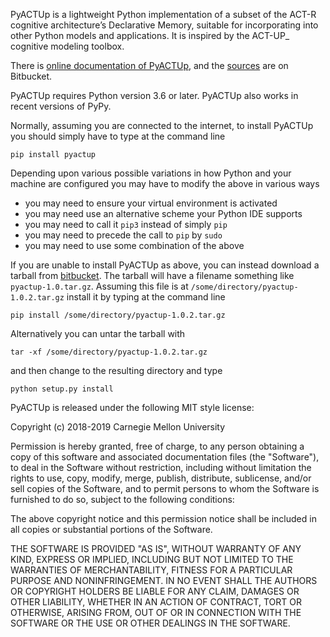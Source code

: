 PyACTUp is a lightweight Python implementation of a subset of the
ACT-R cognitive architecture’s Declarative Memory, suitable for
incorporating into other Python models and applications. It is
inspired by the ACT-UP_ cognitive modeling toolbox.

There is [online documentation of PyACTUp](http://halle.psy.cmu.edu/pyactup/),
and the [sources](https://bitbucket.org/dfmorrison/pyactup/) are on Bitbucket.

PyACTUp requires Python version 3.6 or later. PyACTUp also works in
recent versions of PyPy.

Normally, assuming you are connected to the internet, to install
PyACTUp you should simply have to type at the command line

    pip install pyactup

Depending upon various possible variations in how Python and your
machine are configured you may have to modify the above in various
ways

* you may need to ensure your virtual environment is activated
* you may need use an alternative scheme your Python IDE supports
* you may need to call it `pip3` instead of simply `pip`
* you may need to precede the call to `pip` by `sudo`
* you may need to use some combination of the above

If you are unable to install PyACTUp as above, you can instead
download a tarball from
[bitbucket](https://bitbucket.org/dfmorrison/pyactup/downloads/).
The tarball will have a filename something like `pyactup-1.0.tar.gz`.
Assuming this file is at `/some/directory/pyactup-1.0.2.tar.gz` install
it by typing at the command line

    pip install /some/directory/pyactup-1.0.2.tar.gz

Alternatively you can untar the tarball with

    tar -xf /some/directory/pyactup-1.0.2.tar.gz

and then change to the resulting directory and type

    python setup.py install

PyACTUp is released under the following MIT style license:

Copyright (c) 2018-2019 Carnegie Mellon University

Permission is hereby granted, free of charge, to any person obtaining a copy of this
software and associated documentation files (the "Software"), to deal in the Software
without restriction, including without limitation the rights to use, copy, modify,
merge, publish, distribute, sublicense, and/or sell copies of the Software, and to
permit persons to whom the Software is furnished to do so, subject to the following
conditions:

The above copyright notice and this permission notice shall be included in all copies
or substantial portions of the Software.

THE SOFTWARE IS PROVIDED "AS IS", WITHOUT WARRANTY OF ANY KIND, EXPRESS OR IMPLIED,
INCLUDING BUT NOT LIMITED TO THE WARRANTIES OF MERCHANTABILITY, FITNESS FOR A
PARTICULAR PURPOSE AND NONINFRINGEMENT. IN NO EVENT SHALL THE AUTHORS OR COPYRIGHT
HOLDERS BE LIABLE FOR ANY CLAIM, DAMAGES OR OTHER LIABILITY, WHETHER IN AN ACTION OF
CONTRACT, TORT OR OTHERWISE, ARISING FROM, OUT OF OR IN CONNECTION WITH THE SOFTWARE
OR THE USE OR OTHER DEALINGS IN THE SOFTWARE.
